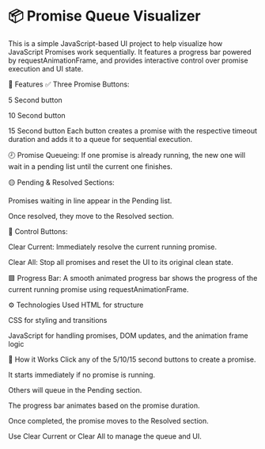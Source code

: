 # 📦 Promise Queue Visualizer
This is a simple JavaScript-based UI project to help visualize how JavaScript Promises work sequentially. It features a progress bar powered by requestAnimationFrame, and provides interactive control over promise execution and UI state.

🧩 Features
✅ Three Promise Buttons:

5 Second button

10 Second button

15 Second button
Each button creates a promise with the respective timeout duration and adds it to a queue for sequential execution.

🕗 Promise Queueing:
If one promise is already running, the new one will wait in a pending list until the current one finishes.

🟡 Pending & Resolved Sections:

Promises waiting in line appear in the Pending list.

Once resolved, they move to the Resolved section.

🧼 Control Buttons:

Clear Current: Immediately resolve the current running promise.

Clear All: Stop all promises and reset the UI to its original clean state.

🟩 Progress Bar:
A smooth animated progress bar shows the progress of the current running promise using requestAnimationFrame.

⚙️ Technologies Used
HTML for structure

CSS for styling and transitions

JavaScript for handling promises, DOM updates, and the animation frame logic


📌 How it Works
Click any of the 5/10/15 second buttons to create a promise.

It starts immediately if no promise is running.

Others will queue in the Pending section.

The progress bar animates based on the promise duration.

Once completed, the promise moves to the Resolved section.

Use Clear Current or Clear All to manage the queue and UI.
